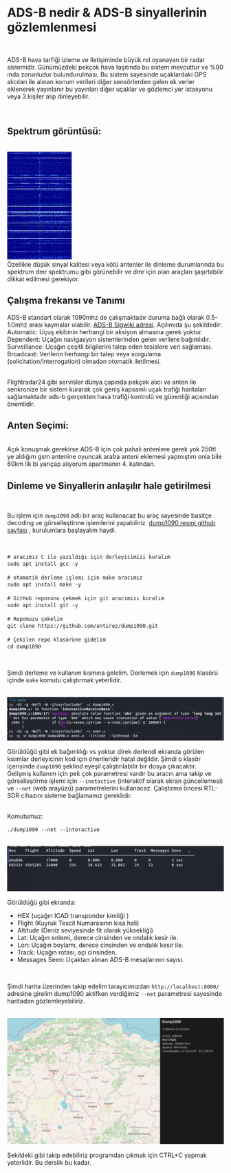 <p> 

# ADS-B nedir & ADS-B sinyallerinin gözlemlenmesi

<br>

ADS-B hava tarfiği izleme ve iletişiminde büyük rol oyanayan bir radar sistemidir. Günümüzdeki pekçok hava taşıtında bu sistem mevcuttur ve %90 ında zorunludur bulundurulması. Bu sistem sayesinde uçaklardaki GPS alıcıları ile alınan konum verileri diğer sensörlerden gelen ek verler eklenerek yayınlanır bu yayınları diğer uçaklar ve gözlemci yer istasyonu veya 3.kişiler alıp dinleyebilir. 


<br>

## Spektrum görüntüsü:
<br>
<img src="./adsb_img/ADS-BTHMB.jpg">
<br>
Özellikle düşük sinyal kalitesi veya kötü antenler ile dinleme durumlarında bu spektrum dmr spektrumu gibi görünebilir ve dmr için olan araçları şaşırtabilir dikkat edilmesi gerekiyor.


## Çalışma frekansı ve Tanımı

ADS-B standart olarak 1090mhz de çalışmaktadır duruma bağlı olarak 0.5-1.0mhz arası kaymalar olabilir. [ADS-B Sigwiki adresi](https://www.sigidwiki.com/wiki/Automatic_Dependent_Surveillance-Broadcast_(ADS-B)). Açılımıda şu şekildedir:
<br>
Automatic: Uçuş ekibinin herhangi bir aksiyon almasına gerek yoktur. <br>
Dependent: Uçağın navigasyon sistemlerinden gelen verilere bağımlıdır. <br>
Surveillance: Uçağın çeşitli bilgilerini talep eden tesislere veri sağlaması. <br>
Broadcast: Verilerin herhangi bir talep veya sorgulama (solicitation/interrogation) olmadan otomatik iletilmesi. <br>
<br>

Flightradar24 gibi servisler dünya çapında pekçok alıcı ve anten ile senkronize bir sistem kurarak çok geniş kapsamlı uçak trafiği haritaları sağlamaktadır ads-b gerçekten hava trafiği kontrolü ve güvenliği açısından önemlidir.
<br>

## Anten Seçimi:

<br>
Açık konuşmak gerekirse ADS-B için çok pahalı antenlere gerek yok 250tl ye aldığım gsm antenine oyuncak araba anteni eklemesi yapmıştım onla bile 60km lik bi yarıçap alıyorum apartmanın 4. katından.
<br>


## Dinleme ve Sinyallerin anlaşılır hale getirilmesi 

<br>

Bu işlem için `dump1090` adlı bir araç kullanacaz bu araç sayesinde basitçe decoding ve görselleştirme işlemlerini yapabiliriz. [dump1090 resmi github sayfası](https://github.com/antirez/dump1090) , kurulumlara başlayalım haydi.

<br>

```shell
# aracımız C ile yazıldığı için derleyicimizi kuralım
sudo apt install gcc -y

# otomatik derleme işlemi için make aracımız
sudo apt install make -y

# GitHub reposunu çekmek için git aracımızı kuralım 
sudo apt install git -y

# Repomuzu çekelim 
git clone https://github.com/antirez/dump1090.git

# Çekilen repo klasörüne gidelim 
cd dump1090
```


<br>

Şimdi derleme ve kullanım kısmına gelelim. Derlemek için `dump1090` klasörü içinde `make` komutu çalıştırmak yeterlidir.

<br>

<img src="./adsb_img/dump1090_derleme.png">

<br>

Görüldüğü gibi ek bağımlılığı vs yoktur direk derlendi ekranda görülen kısımlar derleyicinin kod için önerileridir hatal değildir. Şimdi o klasör içerisinde `dump1090` şeklind eyeşil çalıştırılabilir bir dosya çıkacaktır. <br>
Gelişmiş kullanım için pek çok parametresi vardır bu aracın ama takip ve görselleştirme işlemi için `--inetactive` (interaktif olarak ekran güncellemesi) ve `--net` (web arayüzü) parametrelerini kullanacaz. Çalıştırma öncesi RTL-SDR cihazını sisteme bağlamamız gereklidir.


<br>
Komutumuz: 
<br>

```shell
./dump1090 --net --interactive
```


<br>

<img src="./adsb_img/cli_dump1090.png">

<br>

Görüldüğü gibi ekranda: <br>
- HEX (uçağın ICAD transponder kimliği ) 
- Flight (Kuyruk Tescil Numarasının kısa hali)
- Altitude (Deniz seviyesinde fit olarak yüksekliği)
- Lat: Uçağın enlemi, derece cinsinden ve ondalık kesir ile.
- Lon: Uçağın boylamı, derece cinsinden ve ondalık kesir ile.
- Track: Uçağın rotası, açı cinsinden.
- Messages Seen: Uçaktan alınan ADS-B mesajlarının sayısı.



<br>

Şimdi harita üzerinden takip edelim tarayıcımızdan  `http://localhost:8080/` adresine girelim dump1090 aktifken verdiğimiz `--net` parametresi sayesinde haritadan gözlemleyebiliriz.

<br>

<img src="./adsb_img/map_tracking.png">

<br>

Şekildeki gibi takip edebiliriz programdan çıkmak için CTRL+C yapmak yeterlidir. Bu derslik bu kadar.























</p>